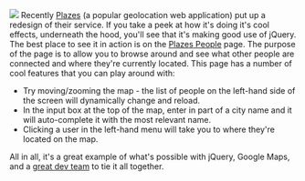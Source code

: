 [![](http://jquery.com/images/plazes.png)](http://plazes.com/people/)
Recently [Plazes](http://plazes.com/) (a popular geolocation web
application) put up a redesign of their service. If you take a peek at
how it's doing it's cool effects, underneath the hood, you'll see that
it's making good use of jQuery. The best place to see it in action is on
the [Plazes People](http://plazes.com/people/) page. The purpose of the
page is to allow you to browse around and see what other people are
connected and where they're currently located. This page has a number of
cool features that you can play around with:

-   Try moving/zooming the map - the list of people on the left-hand
    side of the screen will dynamically change and reload.
-   In the input box at the top of the map, enter in part of a city name
    and it will auto-complete it with the most relevant name.
-   Clicking a user in the left-hand menu will take you to where they're
    located on the map.

All in all, it's a great example of what's possible with jQuery, Google
Maps, and a [great dev
team](http://jquery.com/discuss/2006-April/000597/) to tie it all
together.
